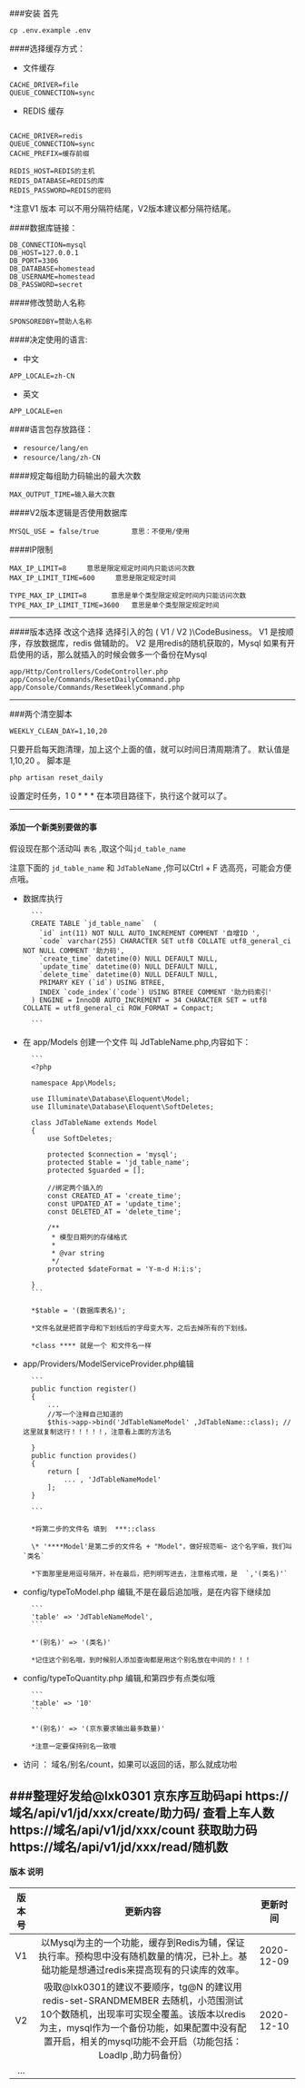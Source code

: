 ###安装
首先 

```
cp .env.example .env
```

####选择缓存方式：
- 文件缓存
```
CACHE_DRIVER=file
QUEUE_CONNECTION=sync
```
- REDIS 缓存
```

CACHE_DRIVER=redis
QUEUE_CONNECTION=sync
CACHE_PREFIX=缓存前缀   

REDIS_HOST=REDIS的主机
REDIS_DATABASE=REDIS的库
REDIS_PASSWORD=REDIS的密码
```
 *注意V1 版本 可以不用分隔符结尾，V2版本建议都分隔符结尾。

####数据库链接：
```
DB_CONNECTION=mysql
DB_HOST=127.0.0.1
DB_PORT=3306
DB_DATABASE=homestead
DB_USERNAME=homestead
DB_PASSWORD=secret
```

####修改赞助人名称
```
SPONSOREDBY=赞助人名称
```

####决定使用的语言:
- 中文
```
APP_LOCALE=zh-CN
```
- 英文
```
APP_LOCALE=en
```
####语言包存放路径：
- `resource/lang/en`
- `resource/lang/zh-CN`

####规定每组助力码输出的最大次数
```
MAX_OUTPUT_TIME=输入最大次数
```
####V2版本逻辑是否使用数据库
```
MYSQL_USE = false/true        意思：不使用/使用
```

####IP限制
```
MAX_IP_LIMIT=8     意思是限定规定时间内只能访问次数
MAX_IP_LIMIT_TIME=600     意思是限定规定时间

TYPE_MAX_IP_LIMIT=8      意思是单个类型限定规定时间内只能访问次数
TYPE_MAX_IP_LIMIT_TIME=3600   意思是单个类型限定规定时间
```

---
####版本选择
改这个选择  选择引入的包  ( V1 /  V2 )\CodeBusiness。
V1 是按顺序，存放数据库，redis 做辅助的。
V2 是用redis的随机获取的，Mysql 如果有开启使用的话，那么就插入的时候会做多一个备份在Mysql
```
app/Http/Controllers/CodeController.php
app/Console/Commands/ResetDailyCommand.php
app/Console/Commands/ResetWeeklyCommand.php
```

----
###两个清空脚本
```
WEEKLY_CLEAN_DAY=1,10,20
```
只要开启每天跑清理，加上这个上面的值，就可以时间日清周期清了。
默认值是1,10,20 。
脚本是 
```
php artisan reset_daily
```
设置定时任务，1 0 * * *  在本项目路径下，执行这个就可以了。

---
#### 添加一个新类别要做的事

假设现在那个活动叫 `表名` ,取这个叫`jd_table_name`

注意下面的  `jd_table_name`  和  `JdTableName`  ,你可以Ctrl + F 选高亮，可能会方便点哦。



- 数据库执行
        
        ```
        CREATE TABLE `jd_table_name`  (
          `id` int(11) NOT NULL AUTO_INCREMENT COMMENT '自增ID ',
          `code` varchar(255) CHARACTER SET utf8 COLLATE utf8_general_ci NOT NULL COMMENT '助力码',
          `create_time` datetime(0) NULL DEFAULT NULL,
          `update_time` datetime(0) NULL DEFAULT NULL,
          `delete_time` datetime(0) NULL DEFAULT NULL,
          PRIMARY KEY (`id`) USING BTREE,
          INDEX `code_index`(`code`) USING BTREE COMMENT '助力码索引'
        ) ENGINE = InnoDB AUTO_INCREMENT = 34 CHARACTER SET = utf8 COLLATE = utf8_general_ci ROW_FORMAT = Compact;
        
        ```

- 在 app/Models 创建一个文件 叫  JdTableName.php,内容如下：
        
        ```
        <?php
        
        namespace App\Models;
        
        use Illuminate\Database\Eloquent\Model;
        use Illuminate\Database\Eloquent\SoftDeletes;
        
        class JdTableName extends Model
        {
            use SoftDeletes;
        
            protected $connection = 'mysql';
            protected $table = 'jd_table_name';
            protected $guarded = [];
        
            //绑定两个插入的
            const CREATED_AT = 'create_time';
            const UPDATED_AT = 'update_time';
            const DELETED_AT = 'delete_time';
        
            /**
             * 模型日期列的存储格式
             *
             * @var string
             */
            protected $dateFormat = 'Y-m-d H:i:s';
        
        }
        ```
        
        *$table = '(数据库表名)';
        
        *文件名就是把首字母和下划线后的字母变大写，之后去掉所有的下划线。
        
        *class **** 就是一个 和文件名一样

- app/Providers/ModelServiceProvider.php编辑
        
        ```
        public function register()
        {
            ...
            //写一个注释自己知道的
            $this->app->bind('JdTableNameModel' ,JdTableName::class); //这里就复制这行！！！！！，注意看上面的方法名
        
        }
        public function provides()
        {
            return [
                ... , 'JdTableNameModel'
            ];
        }
            
        ```
        
        *将第二步的文件名 填到  ***::class 
        
        \* '****Model'是第二步的文件名 + "Model"，做好规范嘛~ 这个名字嘛，我们叫`类名`
        
        *下面那里是用逗号隔开，补在最后，把列明写进去，注意格式哦，是  `,'(类名)'`

- config/typeToModel.php 编辑,不是在最后追加哦，是在内容下继续加

        ```
        'table' => 'JdTableNameModel',
        ```
        
        *'(别名)' => '(类名)'
        
        *记住这个别名哦，到时候别人添加查询都是用这个别名放在中间的！！！

- config/typeToQuantity.php 编辑,和第四步有点类似哦

        ```
        'table' => '10'
        ```
        
        *'(别名)' => '(京东要求输出最多数量)'
        
        *注意一定要保持别名一致哦

- 访问 ： 域名/别名/count，如果可以返回的话，那么就成功啦

###整理好发给@lxk0301
京东序互助码api 
https://域名/api/v1/jd/xxx/create/助力码/
查看上车人数
https://域名/api/v1/jd/xxx/count
获取助力码
https://域名/api/v1/jd/xxx/read/随机数
---



#### 版本 说明

| 版本号 |                           更新内容                           |  更新时间  |
| :----: | :----------------------------------------------------------: | :--------: |
|   V1   | 以Mysql为主的一个功能，缓存到Redis为辅，保证执行率。预构思中没有随机数量的情况，已补上。基础功能是想通过redis来提高现有的只读库的效率。 | 2020-12-09 |
|   V2   | 吸取@lxk0301的建议不要顺序，tg@N 的建议用redis-set-SRANDMEMBER 去随机，小范围测试10个数随机，出现率可实现全覆盖。该版本以redis为主，mysql作为一个备份功能，如果配置中没有配置开启，相关的mysql功能不会开启（功能包括：LoadIp ,助力码备份） | 2020-12-10 |
|  ...   |                                                              |            |



